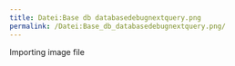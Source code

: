 ```yaml
---
title: Datei:Base db databasedebugnextquery.png
permalink: /Datei:Base_db_databasedebugnextquery.png/
---
```


Importing image file